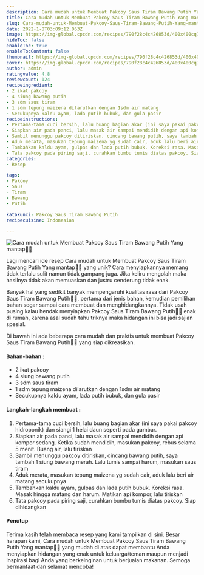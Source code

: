 ```yaml
---
description: Cara mudah untuk Membuat Pakcoy Saus Tiram Bawang Putih Yang mantap"
title: Cara mudah untuk Membuat Pakcoy Saus Tiram Bawang Putih Yang mantap
slug: Cara-mudah-untuk-Membuat-Pakcoy-Saus-Tiram-Bawang-Putih-Yang-mantap
date: 2022-1-8T03:09:12.063Z
image: https://img-global.cpcdn.com/recipes/790f28c4c426853d/400x400cq70/photo.jpg
hideToc: false
enableToc: true
enableTocContent: false
thumbnail: https://img-global.cpcdn.com/recipes/790f28c4c426853d/400x400cq70/photo.jpg
cover: https://img-global.cpcdn.com/recipes/790f28c4c426853d/400x400cq70/photo.jpg
author: admin
ratingvalue: 4.8
reviewcount: 124
recipeingredient:
- 2 ikat pakcoy
- 4 siung bawang putih
- 3 sdm saus tiram
- 1 sdm tepung maizena dilarutkan dengan 1sdm air matang
- Secukupnya kaldu ayam, lada putih bubuk, dan gula pasir
recipeinstructions:
- Pertama-tama cuci bersih, lalu buang bagian akar (ini saya pakai pakcoy hidroponik) dan siangi 1 helai daun seperti pada gambar.
- Siapkan air pada panci, lalu masak air sampai mendidih dengan api kompor sedang. Ketika sudah mendidih, masukan pakcoy, rebus selama 5 menit. Buang air, lalu tiriskan
- Sambil menunggu pakcoy ditiriskan, cincang bawang putih, saya tambah 1 siung bawang merah. Lalu tumis sampai harum, masukan saus tiram
- Aduk merata, masukan tepung maizena yg sudah cair, aduk lalu beri air matang secukupnya
- Tambahkan kaldu ayam, gulpas dan lada putih bubuk. Koreksi rasa. Masak hingga matang dan harum. Matikan api kompor, lalu tiriskan
- Tata pakcoy pada piring saji, curahkan bumbu tumis diatas pakcoy. Siap dihidangkan
categories:
- Resep

tags:
- Pakcoy
- Saus
- Tiram
- Bawang
- Putih

katakunci: Pakcoy Saus Tiram Bawang Putih
recipecuisine: Indonesian

---
```


![Cara mudah untuk Membuat Pakcoy Saus Tiram Bawang Putih Yang mantap👩‍🍳](https://img-global.cpcdn.com/recipes/790f28c4c426853d/400x400cq70/photo.jpg)

Lagi mencari ide resep Cara mudah untuk Membuat Pakcoy Saus Tiram Bawang Putih Yang mantap👩‍🍳 yang unik? Cara menyiapkannya memang tidak terlalu sulit namun tidak gampang juga. Jika keliru mengolah maka hasilnya tidak akan memuaskan dan justru cenderung tidak enak.

Banyak hal yang sedikit banyak mempengaruhi kualitas rasa dari Pakcoy Saus Tiram Bawang Putih👩‍🍳, pertama dari jenis bahan, kemudian pemilihan bahan segar sampai cara membuat dan menghidangkannya. Tidak usah pusing kalau hendak menyiapkan Pakcoy Saus Tiram Bawang Putih👩‍🍳 enak di rumah, karena asal sudah tahu triknya maka hidangan ini bisa jadi sajian spesial.

Di bawah ini ada beberapa cara mudah dan praktis untuk membuat Pakcoy Saus Tiram Bawang Putih👩‍🍳 yang siap dikreasikan.

<!--inarticleads1-->

#### Bahan-bahan :

- 2 ikat pakcoy
- 4 siung bawang putih
- 3 sdm saus tiram
- 1 sdm tepung maizena dilarutkan dengan 1sdm air matang
- Secukupnya kaldu ayam, lada putih bubuk, dan gula pasir

<!--inarticleads2-->

#### Langkah-langkah membuat :

1. Pertama-tama cuci bersih, lalu buang bagian akar (ini saya pakai pakcoy hidroponik) dan siangi 1 helai daun seperti pada gambar.
1. Siapkan air pada panci, lalu masak air sampai mendidih dengan api kompor sedang. Ketika sudah mendidih, masukan pakcoy, rebus selama 5 menit. Buang air, lalu tiriskan
1. Sambil menunggu pakcoy ditiriskan, cincang bawang putih, saya tambah 1 siung bawang merah. Lalu tumis sampai harum, masukan saus tiram
1. Aduk merata, masukan tepung maizena yg sudah cair, aduk lalu beri air matang secukupnya
1. Tambahkan kaldu ayam, gulpas dan lada putih bubuk. Koreksi rasa. Masak hingga matang dan harum. Matikan api kompor, lalu tiriskan
1. Tata pakcoy pada piring saji, curahkan bumbu tumis diatas pakcoy. Siap dihidangkan

#### Penutup

Terima kasih telah membaca resep yang kami tampilkan di sini. Besar harapan kami, Cara mudah untuk Membuat Pakcoy Saus Tiram Bawang Putih Yang mantap👩‍🍳 yang mudah di atas dapat membantu Anda menyiapkan hidangan yang enak untuk keluarga/teman maupun menjadi inspirasi bagi Anda yang berkeinginan untuk berjualan makanan. Semoga bermanfaat dan selamat mencoba!
